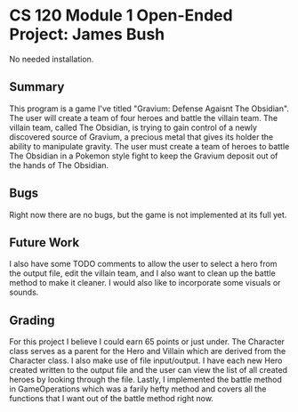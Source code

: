 # CS 120 Module 1 Open-Ended Project: James Bush

No needed installation.

## Summary
This program is a game I've titled "Gravium: Defense Agaisnt The Obsidian". The user will create a team of four heroes and battle the villain team. The villain team, called The Obsidian, is trying to gain control of a newly discovered source of Gravium, a precious metal that gives its holder the ability to manipulate gravity. The user must create a team of heroes to battle The Obsidian in a Pokemon style fight to keep the Gravium deposit out of the hands of The Obsidian.

## Bugs
Right now there are no bugs, but the game is not implemented at its full yet.

## Future Work
I also have some TODO comments to allow the user to select a hero from the output file, edit the villain team, and I also want to clean up the battle method to make it cleaner. I would also like to incorporate some visuals or sounds.

## Grading
For this project I believe I could earn 65 points or just under. The Character class serves as a parent for the Hero and Villain which are derived from the Character class. I also make use of file input/output. I have each new Hero created written to the output file and the user can  view the list of all created heroes by looking through the file. Lastly, I implemented the battle method in GameOperations which was a farily hefty method and covers all the functions that I want out of the battle method right now.
